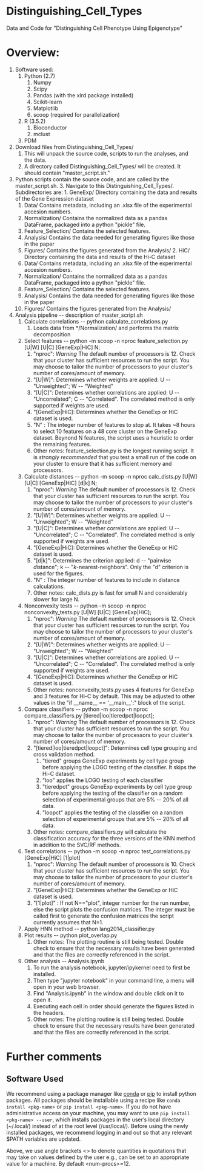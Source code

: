 # Distinguishing_Cell_Types
Data and Code for "Distinguishing Cell Phenotype Using Epigenotype"

# Overview:
1. Software used:
	1. Python (2.7)
		1. Numpy
		2. Scipy
		3. Pandas (with the xlrd package installed)
		4. Scikit-learn
		5. Matplotlib
		6. scoop (required for parallelization)
	2. R (3.5.2)
		1. Bioconductor
		2. mclust
    3. PDM
2. Download files from Distinguishing_Cell_Types/
	1. This will unpack the source code, scripts to run the analyses, and the data.
	2. A directory called Distinguishing_Cell_Types/ will be created. It should contain "master_script.sh."
  3. Python scripts contain the source code, and are called by the master_script.sh.
	3. Navigate to this Distinguishing_Cell_Types/. Subdirectories are:
    1. GeneExp/             Directory containing the data and results of the Gene Expression dataset
      1. Data/              Contains metadata, including an .xlsx file of the experimental accesion numbers.
      2. Normalization/     Contains the normalized data as a pandas DataFrame, packaged into a python "pickle" file.
      3. Feature_Selection/ Contains the selected features.
      4. Analysis/          Contains the data needed for generating figures like those in the paper
      5. Figures/           Contains the figures generated from the Analysis/
    2. HiC/                 Directory containing the data and results of the Hi-C dataset
      1. Data/              Contains metadata, including an .xlsx file of the experimental accesion numbers.
      2. Normalization/     Contains the normalized data as a pandas DataFrame, packaged into a python "pickle" file.
      3. Feature_Selection/ Contains the selected features.
      4. Analysis/          Contains the data needed for generating figures like those in the paper
      5. Figures/           Contains the figures generated from the Analysis/
3. Analysis pipeline -- description of master_script.sh
	1. Calculate correlations --    python calculate_correlations.py
		1. Loads data from \*/Normalization/ and performs the matrix decomposition
	2. Select features        --    python -m scoop -n nproc feature_selection.py [U|W] [U|C] [GeneExp|HiC] N;
		1. "nproc":         *Warning* The default number of processors is 12. Check that your cluster has sufficient resources to run the script. You may choose to tailor the number of processors to your cluster's number of cores/amount of memory.
		2. "[U|W]":         Determines whether weights are applied: U -- "Unweighted"; W -- "Weighted"
		3. "[U|C]":         Determines whether correlations are applied: U -- "Uncorrelated"; C -- "Correlated". The correlated method is only supported if weights are used.
		4. "[GeneExp|HiC]:  Determines whether the GeneExp or HiC dataset is used.
		5. "N"    :         The integer number of features to stop at. It takes ~8 hours to select 10 features on a 48 core cluster on the GeneExp dataset. Beynond N features, the script uses a heuristic to order the remaining features.
		6. Other notes: feature_selection.py is the longest running script. It is *strongly recommended* that you test a small run of the code on your cluster to ensure that it has sufficient memory and processors.
	3. Calculate distances    --    python -m scoop -n nproc calc_dists.py [U|W] [U|C] [GeneExp|HiC] [d|k] N;
		1. "nproc":         *Warning* The default number of processors is 12. Check that your cluster has sufficient resources to run the script. You may choose to tailor the number of processors to your cluster's number of cores/amount of memory.
		2. "[U|W]":         Determines whether weights are applied: U -- "Unweighted"; W -- "Weighted"
		3. "[U|C]":         Determines whether correlations are applied: U -- "Uncorrelated"; C -- "Correlated". The correlated method is only supported if weights are used.
		4. "[GeneExp|HiC]:  Determines whether the GeneExp or HiC dataset is used.
		5. "[d|k]":         Determines the criterion applied: d -- "pairwise *d*istance"; k -- "*k*-nearest-neighbors". Only the "d" criterion is used for the figures.
		6. "N"    :         The integer number of features to include in distance calculations. 
		7. Other notes: calc_dists.py is fast for small N and considerably slower for large N.
	4. Nonconvexity tests     --    python -m scoop -n nproc nonconvexity_tests.py [U|W] [U|C] [GeneExp|HiC];
		1. "nproc":         *Warning* The default number of processors is 12. Check that your cluster has sufficient resources to run the script. You may choose to tailor the number of processors to your cluster's number of cores/amount of memory.
		2. "[U|W]":         Determines whether weights are applied: U -- "Unweighted"; W -- "Weighted"
		3. "[U|C]":         Determines whether correlations are applied: U -- "Uncorrelated"; C -- "Correlated". The correlated method is only supported if weights are used.
		4. "[GeneExp|HiC]:  Determines whether the GeneExp or HiC dataset is used.
		5. Other notes: nonconvexity_tests.py uses 4 features for GeneExp and 3 features for Hi-C by default. This may be adjusted to other values in the "if \_\_name\_\_ == '\_\_main\_\_':" block of the script.
	5. Compare classifiers    --    python -m scoop -n nproc compare_classifiers.py [tiered|loo|tieredpct|loopct];
		1. "nproc":         *Warning* The default number of processors is 12. Check that your cluster has sufficient resources to run the script. You may choose to tailor the number of processors to your cluster's number of cores/amount of memory.
		2. "[tiered|loo|tieredpct|loopct]":   Determines cell type grouping and cross validation method.
			1. "tiered" groups GeneExp experiments by cell type group before applying the LOGO testing of the classifier. It skips the Hi-C dataset.
			2. "loo" applies the LOGO testing of each classifier
			3. "tieredpct" groups GeneExp experiments by cell type group before applying the testing of the classifier on a random selection of experimental groups that are 5% -- 20% of all data.
			4. "loopct" applies the testing of the classifier on a random selection of experimental groups that are 5% -- 20% of all data.
		3. Other notes: compare_classifiers.py will calculate the classification accuracy for the three versions of the KNN method in addition to the SVC/RF methods.
	6. Test correlations      --    python -m scoop -n nproc test_correlations.py [GeneExp|HiC] [1|plot]
		1. "nproc":         *Warning* The default number of processors is 10. Check that your cluster has sufficient resources to run the script. You may choose to tailor the number of processors to your cluster's number of cores/amount of memory.
		2. "[GeneExp|HiC]:  Determines whether the GeneExp or HiC dataset is used.
		3. "[1|plot]"    :         If not N=="plot", integer number for the run number, else the script plots the confusion matrices. The integer must be called first to generate the confusion matrices the script currently assumes that N=1.
	7. Apply HNN method       --    python lang2014_classifier.py
	8. Plot results           --    python plot_overlap.py
		1. Other notes: The plotting routine is still being tested. Double check to ensure that the necessary results have been generated and that the files are correctly referenced in the script.
	9. Other analysis         --    Analysis.ipynb
		1. To run the analysis notebook, jupyter/ipykernel need to first be installed.
		2. Then type "jupyter notebook" in your command line, a menu will open in your web browser.
		3. Find "Analysis.ipynb" in the window and double click on it to open it.
		4. Executing each cell in order should generate the figures listed in the headers.
		5. Other notes: The plotting routine is still being tested. Double check to ensure that the necessary results have been generated and that the files are correctly referenced in the script.
 
# Further comments

## Software Used
We recommend using a package manager like [conda](https://www.anaconda.com) or [pip](https://pypi.org/project/pip/) to install python packages. All packages should be installable using a recipe like ```conda install <pkg-name>``` or ```pip install <pkg-name>```. If you do not have administrative access on your machine, you may want to use ```pip install <pkg-name> --user```, which installs packages in the user’s local directory (~/.local/) instead of at the root level (/usr/local/). Before using the newly installed packages, we recommend logging in and out so that any relevant $PATH variables are updated.

Above, we use angle brackets \<\> to denote quantities in quotations that may take on values defined by the user e.g., <num-procs> can be set to an appropriate value for a machine. By default \<num-procs\>=12. 

